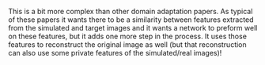 This is a bit more complex than other domain adaptation papers. As typical of these papers it wants there to be a similarity between features extracted from the simulated and target images and it wants a network to preform well on these features, but it adds one more step in the process. It uses those features to reconstruct the original image as well (but that reconstruction can also use some private features of the simulated/real images)! 
